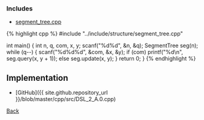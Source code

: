 ### Includes

- [segment_tree.cpp](../include/structure/segment_tree)

{% highlight cpp %}
#include "../include/structure/segment_tree.cpp"

int main() {
  int n, q, com, x, y;
  scanf("%d%d", &n, &q);
  SegmentTree<RMQ> seg(n);
  while (q--) {
    scanf("%d%d%d", &com, &x, &y);
    if (com) printf("%d\n", seg.query(x, y + 1));
    else seg.update(x, y);
  }
  return 0;
}
{% endhighlight %}

## Implementation

- [GitHub]({{ site.github.repository_url }}/blob/master/cpp/src/DSL_2_A.0.cpp)

[Back](..)
